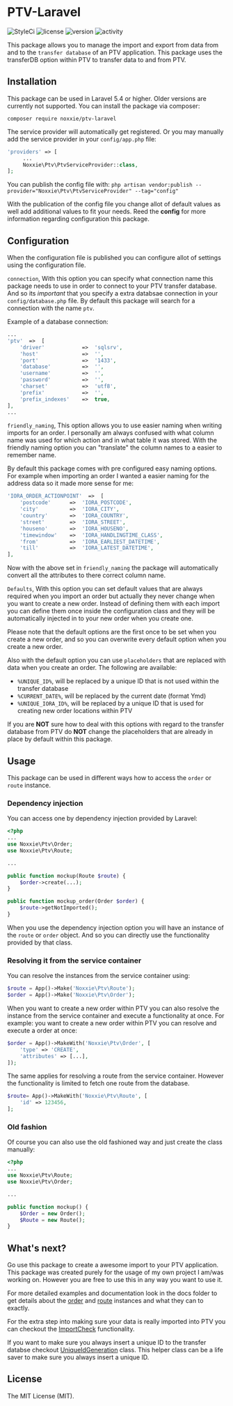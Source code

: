 # PTV-Laravel

![StyleCi](https://github.styleci.io/repos/174130267/shield)
![license](https://img.shields.io/packagist/l/noxxie/ptv-laravel.svg)
![version](https://img.shields.io/packagist/v/noxxie/ptv-laravel.svg)
![activity](https://img.shields.io/github/last-commit/noxxienl/ptv-laravel.svg)

This package allows you to manage the import and export from data from and to the `transfer database` of an PTV application. This package uses the transferDB option within PTV to transfer data to and from PTV.

## Installation

This package can be used in Laravel 5.4 or higher.  Older versions are currently not supported.
You can install the package via composer:

`composer require noxxie/ptv-laravel`

The service provider will automatically get registered. Or you may manually add the service provider in your  `config/app.php` file:

````php
'providers' => [
     ...
     Noxxie\Ptv\PtvServiceProvider::class,
];
````

You can publish the config file with:
`php artisan vendor:publish --provider="Noxxie\Ptv\PtvServiceProvider" --tag="config"`

With the publication of the config file you change allot of default values as well add additional values to fit your needs. Reed the **config** for more information regarding configuration this package.

## Configuration
When the configuration file is published you can configure allot of settings using the configuration file.

`connection`, With this option you can specify what connection name this package needs to use in order to connect to your PTV transfer database. And so its *important* that you specify a extra databsae connection in your `config/database.php` file. By default this package will search for a connection with the name `ptv`.

Example of a database connection:
````php
...
'ptv'  =>  [
    'driver'            =>  'sqlsrv',
    'host'              =>  '',
    'port'              =>  '1433',
    'database'          =>  '',
    'username'          =>  '',
    'password'          =>  '',
    'charset'           =>  'utf8',
    'prefix'            =>  '',
    'prefix_indexes'    =>  true,
],
...
````
`friendly_naming`, This option allows you to use easier naming when writing imports for an order. I personally am always confused with what column name was used for which action and in what table it was stored.  With the friendly naming option you can "translate" the column names to a easier to remember name.

By default this package comes with pre configured easy naming options. For example when importing an order I wanted a easier naming for the address data so it made more sense for me:

````php
'IORA_ORDER_ACTIONPOINT'  =>  [
    'postcode'      =>  'IORA_POSTCODE',
    'city'          =>  'IORA_CITY',
    'country'       =>  'IORA_COUNTRY',
    'street'        =>  'IORA_STREET',
    'houseno'       =>  'IORA_HOUSENO',
    'timewindow'    =>  'IORA_HANDLINGTIME_CLASS',
    'from'          =>  'IORA_EARLIEST_DATETIME',
    'till'          =>  'IORA_LATEST_DATETIME',
],
````

Now with the above set in `friendly_naming` the package will automatically convert all the attributes to there correct column name.

`Defaults`, With this option you can set default values that are always required when you import an order but actually they never change when you want to create a new order. Instead of defining them with each import you can define them once inside the configuration class and they will be automatically injected in to your new order when you create one.

Please note that the default options are the first once to be set when you create a new order, and so you can overwrite every default option when you create a new order.

Also with the default option you can use `placeholders` that are replaced with data when you create an order. The following are available:

- `%UNIQUE_ID%`, will be replaced by a unique ID that is not used within the transfer database
- `%CURRENT_DATE%`, will be replaced by the current date (format Ymd)
- `%UNIQUE_IORA_ID%`, will be replaced by a unique ID that is used for creating new order locations within PTV

If you are **NOT** sure how to deal with this options with regard to the transfer database from PTV do **NOT** change the placeholders that are already in place by default within this package.

## Usage
This package can be used in different ways how to access the `order` or `route` instance. 
 
### Dependency injection
You can access one by dependency injection provided by Laravel:

````php
<?php
...
use Noxxie\Ptv\Order;
use Noxxie\Ptv\Route;

...

public function mockup(Route $route) {
    $order->create(...);
}

public function mockup_order(Order $order) {
    $route->getNotImported();
}
````
When you use the dependency injection option you will have an instance of the `route` or `order` object. And so you can directly use the functionality provided by that class.

### Resolving it from the service container
You can resolve the instances from the service container using:
````php
$route = App()->Make('Noxxie\Ptv\Route');
$order = App()->Make('Noxxie\Ptv\Order');
````

When you want to create a new order within PTV you can also resolve the instance from the service container and execute a functionality at once. For example: you want to create a new order within PTV you can resolve and execute a order at once:

````php
$order = App()->MakeWith('Noxxie\Ptv\Order', [
    'type' => 'CREATE',
    'attributes' => [...],
]);
````

The same applies for resolving a route from the service container. However the functionality is limited to fetch one route from the database.

````php
$route= App()->MakeWith('Noxxie\Ptv\Route', [
    'id' => 123456,
];
````

### Old fashion
Of course you can also use the old fashioned way and just create the class manually:
````php
<?php
...
use Noxxie\Ptv\Route;
use Noxxie\Ptv\Order;

...

public function mockup() {
    $Order = new Order();
    $Route = new Route();
}
````

## What's next?

Go use this package to create a awesome import to your PTV application. This package was created purely for the usage of my own project I am/was working on. However you are free to use this in any way you want to use it.

For more detailed examples and documentation look in the docs folder to get details about the [order](docs/order.md) and [route](docs/route.md) instances and what they can to exactly.

For the extra step into making sure your data is really imported into PTV you can checkout the [ImportCheck](docs/importcheck.md) functionality.

If you want to make sure you always insert a unique ID to the transfer databse checkout [UniqueIdGeneration](docs/UniqueIdGeneration.md) class. This helper class can be a life saver to make sure you always insert a unique ID.

## License

The MIT License (MIT).
